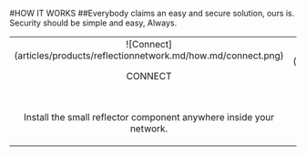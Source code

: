 #HOW IT WORKS
##Everybody claims an easy and secure solution, ours is.<br/>Security should be simple and easy, Always.
<br/>

|   |   |   |
|:------:|:----------:|:----------:|
| ![Connect] (articles/products/reflectionnetwork.md/how.md/connect.png)<p class="how-title">CONNECT</p><br/><p class="how-description">Install the small reflector component anywhere inside your network.</p> | ![Configure] (articles/products/reflectionnetwork.md/how.md/configure.png)<p class="how-title">CONFIGURE & INSTALL</p><br/><p class="how-description">Configure your DNS to point to the new IP we provide.</p> | ![Done] (articles/products/reflectionnetwork.md/how.md/done.png)<p class="how-title">YAY! DONE</p><br/><p class="how-description">Close your firewall leaving zero ports open. Bye bye hackers!</p > |